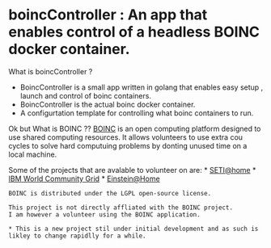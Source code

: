 # boincController : An app that enables control of a headless BOINC docker container.

What is boincController ?

 - BoincController is a small app written in golang that enables easy setup , launch and control of boinc containers.
 - BoincController is the actual boinc docker container.
 - A configurtation template for controlling what boinc containers to run.

Ok but What is BOINC ??
  [BOINC](https://boinc.berkeley.edu/) is an open computing platform designed to use shared computing resources. It allows
  volunteers to use extra cou cycles to solve hard computuing problems by donting unused time on a local machine.
  
  Some of the projects that are avalable to volunteer on are:
    * [SETI@home](https://setiathome.berkeley.edu/)
    * [IBM World Community Grid](https://worldcommunitygrid.org/)
    * [Einstein@Home](https://einsteinathome.org/)
    
    BOINC is distributed under the LGPL open-source license.
    
    This project is not directly affliated with the BOINC project.
    I am however a volunteer using the BOINC application.
    
    * This is a new project stil under initial development and as such is likley to change rapidlly for a while.
    